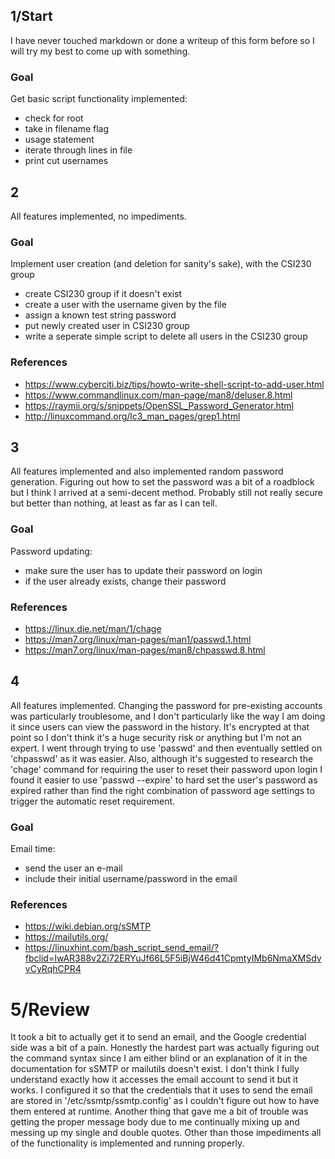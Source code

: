 ## 1/Start

I have never touched markdown or done a writeup of this form before so I will try my best to come up with something.

### Goal

Get basic script functionality implemented:

- check for root
- take in filename flag
- usage statement
- iterate through lines in file
- print cut usernames

## 2

All features implemented, no impediments.

### Goal

Implement user creation (and deletion for sanity's sake), with the CSI230 group

- create CSI230 group if it doesn't exist
- create a user with the username given by the file
- assign a known test string password
- put newly created user in CSI230 group
- write a seperate simple script to delete all users in the CSI230 group

### References

- https://www.cyberciti.biz/tips/howto-write-shell-script-to-add-user.html
- https://www.commandlinux.com/man-page/man8/deluser.8.html
- https://raymii.org/s/snippets/OpenSSL_Password_Generator.html
- http://linuxcommand.org/lc3_man_pages/grep1.html

## 3

All features implemented and also implemented random password generation. Figuring out how to set the password was a bit of a roadblock but I think I arrived at a semi-decent method. Probably still not really secure but better than nothing, at least as far as I can tell.

### Goal

Password updating:

- make sure the user has to update their password on login
- if the user already exists, change their password

### References

- https://linux.die.net/man/1/chage
- https://man7.org/linux/man-pages/man1/passwd.1.html
- https://man7.org/linux/man-pages/man8/chpasswd.8.html

## 4

All features implemented. Changing the password for pre-existing accounts was particularly troublesome, and I don't particularly like the way I am doing it since users can view the password in the history. It's encrypted at that point so I don't think it's a huge security risk or anything but I'm not an expert. I went through trying to use 'passwd' and then eventually settled on 'chpasswd' as it was easier. Also, although it's suggested to research the 'chage' command for requiring the user to reset their password upon login I found it easier to use 'passwd --expire' to hard set the user's password as expired rather than find the right combination of password age settings to trigger the automatic reset requirement.

### Goal

Email time:

- send the user an e-mail
- include their initial username/password in the email

### References

- https://wiki.debian.org/sSMTP
- https://mailutils.org/
- https://linuxhint.com/bash_script_send_email/?fbclid=IwAR388v2Zi72ERYuJf66L5F5iBjW46d41CpmtyIMb6NmaXMSdvvCyRqhCPR4

# 5/Review

It took a bit to actually get it to send an email, and the Google credential side was a bit of a pain. Honestly the hardest part was actually figuring out the command syntax since I am either blind or an explanation of it in the documentation for sSMTP or mailutils doesn't exist. I don't think I fully understand exactly how it accesses the email account to send it but it works. I configured it so that the credentials that it uses to send the email are stored in '/etc/ssmtp/ssmtp.config' as I couldn't figure out how to have them entered at runtime. Another thing that gave me a bit of trouble was getting the proper message body due to me continually mixing up and messing up my single and double quotes. Other than those impediments all of the functionality is implemented and running properly.